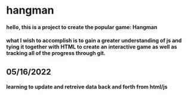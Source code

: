 # hangman
#### hello, this is a project to create the popular game: Hangman<br>
#### what I wish to accomplish is to gain a greater understanding of js and tying it together with HTML to create an interactive game as well as tracking all of the progress through git.

## 05/16/2022
#### learning to update and retreive data back and forth from html/js